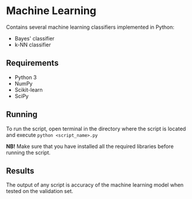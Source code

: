 # Machine Learning
Contains several machine learning classifiers implemented in Python:
- Bayes' classifier
- k-NN classifier

## Requirements
- Python 3
- NumPy
- Scikit-learn
- SciPy

## Running
To run the script, open terminal in the directory where the script is located and execute `python <script_name>.py`

**NB!** Make sure that you have installed all the required libraries before running the script.

## Results
The output of any script is accuracy of the machine learning model when tested on the validation set.
